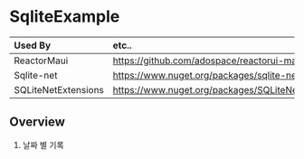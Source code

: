 # SqliteExample

Used By| etc..
:---|:---|
|ReactorMaui| https://github.com/adospace/reactorui-maui|
|Sqlite-net| https://www.nuget.org/packages/sqlite-net/1.6.292|
|SQLiteNetExtensions|https://www.nuget.org/packages/SQLiteNetExtensions/2.1.0|

## Overview
1. 날짜 별 기록
